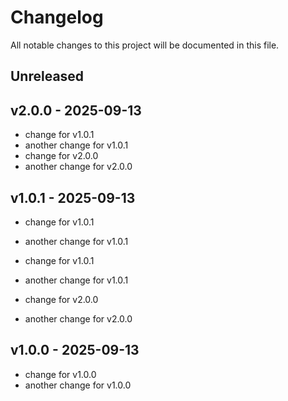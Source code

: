 # Changelog

All notable changes to this project will be documented in this file.

## Unreleased

## v2.0.0 - 2025-09-13
- change for v1.0.1
- another change for v1.0.1
- change for v2.0.0
- another change for v2.0.0

## v1.0.1 - 2025-09-13

- change for v1.0.1
- another change for v1.0.1

- change for v1.0.1
- another change for v1.0.1
- change for v2.0.0
- another change for v2.0.0

## v1.0.0 - 2025-09-13

- change for v1.0.0
- another change for v1.0.0